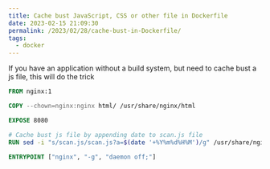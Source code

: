 ```yaml
---
title: Cache bust JavaScript, CSS or other file in Dockerfile
date: 2023-02-15 21:09:30
permalink: /2023/02/28/cache-bust-in-Dockerfile/
tags:
  - docker
---
```


If you have an application without a build system, but need to cache bust a js file, this will do the trick

```dockerfile
FROM nginx:1

COPY --chown=nginx:nginx html/ /usr/share/nginx/html

EXPOSE 8080

# Cache bust js file by appending date to scan.js file
RUN sed -i "s/scan.js/scan.js?a=$(date '+%Y%m%d%H%M')/g" /usr/share/nginx/html/index.html

ENTRYPOINT ["nginx", "-g", "daemon off;"]
```
